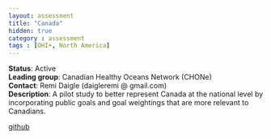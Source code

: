 ```yaml
---
layout: assessment
title: "Canada"
hidden: true
category : assessment
tags : [OHI+, North America]
---
```


**Status**: Active  
**Leading group**: Canadian Healthy Oceans Network (CHONe)  
**Contact**: Remi Daigle (daigleremi @ gmail.com)  
**Description**: A pilot study to better represent Canada at the national level by incorporating public goals and goal weightings that are more relevant to Canadians.

<a href="https://github.com/OHI-Science/ohi-canada" target="_blank">github</a>

